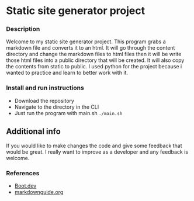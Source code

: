 # Static site generator project

### Description

Welcome to my static site generator project. This program grabs a markdown file and converts it to an html. It will go through the content directory and change the markdown files to html files then it will be write those html files into a public directory that will be created. It will also copy the contents from static to public. I used python for the project because i wanted to practice and learn to better work with it. 

### Install and run instructions

* Download the repository
* Navigate to the directory in the CLI
* Just run the program with main.sh
```./main.sh```

## Additional info

If you would like to make changes the code and give some feedback that would be great. I really want to improve as a developer and any feedback is welcome.

### References
* [Boot.dev](https://www.boot.dev/tracks/backend)
* [markdownguide.org](https://www.markdownguide.org/cheat-sheet/)